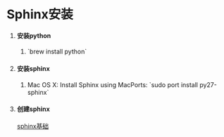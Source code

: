 # Sphinx安装

1. #### 安装python

   1. \`brew install python\`
2. #### 安装sphinx

   1. Mac OS X: Install Sphinx using MacPorts: \`sudo port install py27-sphinx\`
3. #### 创建sphinx

   [sphinx基础](http://jwch.sdut.edu.cn/book/tool/UseSphinx.html#id5)

   #### 

### 



